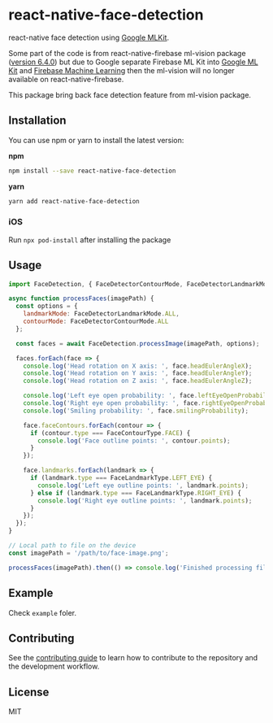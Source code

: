 # react-native-face-detection

react-native face detection using [Google MLKit](https://developers.google.com/ml-kit).

Some part of the code is from react-native-firebase ml-vision package ([version 6.4.0](https://github.com/invertase/react-native-firebase/tree/v6.4.0/packages/ml-vision)) but due to Google separate Firebase ML Kit into [Google ML Kit](https://developers.google.com/ml-kit) and [Firebase Machine Learning](https://firebase.google.com/docs/ml) then the ml-vision will no longer available on react-native-firebase.

This package bring back face detection feature from ml-vision package.

## Installation

You can use npm or yarn to install the latest version:

**npm**
```sh
npm install --save react-native-face-detection
```

**yarn**
```sh
yarn add react-native-face-detection
```

### iOS

Run `npx pod-install` after installing the package

## Usage

```js
import FaceDetection, { FaceDetectorContourMode, FaceDetectorLandmarkMode, FaceContourType } from "react-native-face-detection";

async function processFaces(imagePath) {
  const options = {
    landmarkMode: FaceDetectorLandmarkMode.ALL,
    contourMode: FaceDetectorContourMode.ALL
  };

  const faces = await FaceDetection.processImage(imagePath, options);

  faces.forEach(face => {
    console.log('Head rotation on X axis: ', face.headEulerAngleX);
    console.log('Head rotation on Y axis: ', face.headEulerAngleY);
    console.log('Head rotation on Z axis: ', face.headEulerAngleZ);

    console.log('Left eye open probability: ', face.leftEyeOpenProbability);
    console.log('Right eye open probability: ', face.rightEyeOpenProbability);
    console.log('Smiling probability: ', face.smilingProbability);

    face.faceContours.forEach(contour => {
      if (contour.type === FaceContourType.FACE) {
        console.log('Face outline points: ', contour.points);
      }
    });

    face.landmarks.forEach(landmark => {
      if (landmark.type === FaceLandmarkType.LEFT_EYE) {
        console.log('Left eye outline points: ', landmark.points);
      } else if (landmark.type === FaceLandmarkType.RIGHT_EYE) {
        console.log('Right eye outline points: ', landmark.points);
      }
    });
  });
}

// Local path to file on the device
const imagePath = '/path/to/face-image.png';

processFaces(imagePath).then(() => console.log('Finished processing file.'));
```

## Example

Check `example` foler.

## Contributing

See the [contributing guide](CONTRIBUTING.md) to learn how to contribute to the repository and the development workflow.

## License

MIT
